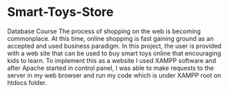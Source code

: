 # Smart-Toys-Store
Database Course
The process of shopping on the web is becoming commonplace. At this time, online shopping is fast gaining ground as an accepted and used business paradigm. In this project, the user is provided with a web site that can be used to buy smart toys online that encouraging kids to learn. To implement this as a website I used XAMPP software and after Apache started in control panel, I was able to make requests to the server in my web browser and run my code which is under XAMPP root on htdocs folder. 
